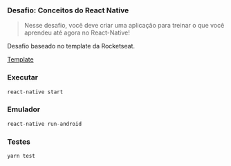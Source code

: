 ### Desafio: Conceitos do React Native

> Nesse desafio, você deve criar uma aplicação para treinar o que você aprendeu até agora no React-Native!

Desafio baseado no template da Rocketseat.

[Template](https://github.com/Rocketseat/bootcamp-gostack-desafios/tree/master/desafio-conceitos-react-native)

### Executar

```js
react-native start
```

### Emulador

```js
react-native run-android
```

### Testes

```js
yarn test
```
